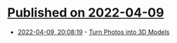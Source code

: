 # [Published on 2022-04-09](index.md)

* [2022-04-09, 20:08:19](https://news.ycombinator.com/item?id=30971542) - [Turn Photos into 3D Models](https://www.r3dphoto.app/)
